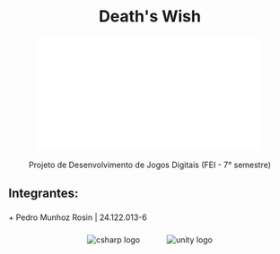 <h1 align="center">Death's Wish</h1>

###
<p align="center">
  <img src="https://github.com/pedromr10/projetoDesJogos/blob/main/coisasReadme/logoWhite.png" height="200">
</p>

<p align="center">Projeto de Desenvolvimento de Jogos Digitais (FEI - 7° semestre)</p>

###

<h2 align="left">Integrantes:</h2>

###

<p align="left">+ Pedro Munhoz Rosin | 24.122.013-6</p>


###


<div align="center">
  <img src="https://cdn.jsdelivr.net/gh/devicons/devicon/icons/csharp/csharp-original.svg" height="50" alt="csharp logo"  />
  <img width="40" />
  <img src="https://cdn.jsdelivr.net/gh/devicons/devicon/icons/unity/unity-original.svg" height="50" alt="unity logo"  />
</div>

###
